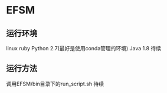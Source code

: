 # EFSM
## 运行环境
linux
ruby
Python 2.7(最好是使用conda管理的环境)
Java 1.8
待续

## 运行方法
调用EFSM/bin目录下的run_script.sh
待续
